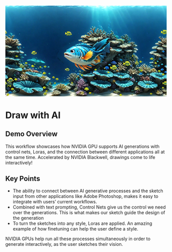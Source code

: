 ![](images/DrawWithAI-HeaderImage.png)

# **Draw with AI**


## **Demo Overview**

This workflow showcases how NVIDIA GPU supports AI generations with control nets, Loras, and the connection between different applications all at the same time. Accelerated by NVIDIA Blackwell, drawings come to life interactively!  


## **Key Points**



* The ability to connect between AI generative processes and the sketch input from other applications like Adobe Photoshop, makes it easy to integrate with users’ current workflows.
* Combined with text prompting, Control Nets give us the control we need over the generations. This is what makes our sketch guide the design of the generation
* To turn the sketches into any style, Loras are applied. An amazing example of how finetuning can help the user define a style.

NVIDIA GPUs help run all these processes simultaneously in order to generate interactively, as the user sketches their vision.

